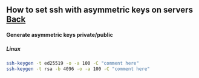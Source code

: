 ## How to set ssh with asymmetric keys on servers [Back](./qa.md)

#### Generate asymmetric keys **private/public**

##### Linux

```bash
ssh-keygen -t ed25519 -o -a 100 -C "comment here"
ssh-keygen -t rsa -b 4096 -o -a 100 -C "comment here"
```